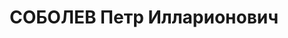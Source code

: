 ---
title: СОБОЛЕВ Петр Илларионович
description: "Род. в 1906, Оренбургская обл., Бузулукский р-н, с. Проскурино, русский,\
  \ обр.: высшее, искл. из ВКП(б). Проживал: Томск. Западно-Сибирский геологический\
  \ трест, старший инженер [, ассистент на кафедре маркшейдерии Томского индустриального\
  \ института] \n  Арестован 07.09.1936. Обв.: троцк. фаш-терр. орг-я. Приговор: 28.04.1937\
  \ – ВМН. Расстрелян 28.04.1937. \n  Реабилитирован 05.07.1957"
---